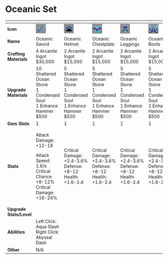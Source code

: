 # Oceanic Set



<table data-header-hidden><thead><tr><th width="150"></th><th width="273"></th><th width="279"></th><th width="285"></th><th width="309"></th><th width="293"></th></tr></thead><tbody><tr><td><strong>Icon</strong></td><td><img src="../../../../.gitbook/assets/image (83).png" alt="" data-size="original"></td><td><img src="../../../../.gitbook/assets/image (84).png" alt="" data-size="original"></td><td><img src="../../../../.gitbook/assets/image (85).png" alt="" data-size="original"></td><td><img src="../../../../.gitbook/assets/image (86).png" alt="" data-size="original"></td><td><img src="../../../../.gitbook/assets/image (87).png" alt="" data-size="original"></td></tr><tr><td><strong>Name</strong></td><td>Oceanic Sword</td><td>Oceanic Helmet</td><td>Oceanic Chestplate</td><td>Oceanic Leggings</td><td>Oceanic Boots</td></tr><tr><td><strong>Crafting Materials</strong></td><td>4 Arcanite Ingot<br>$30,000</td><td>2 Arcanite Ingot<br>$15,000</td><td>2 Arcanite Ingot<br>$15,000</td><td>2 Arcanite Ingot<br>$15,000</td><td>2 Arcanite Ingot<br>$15,000</td></tr><tr><td><strong>Upgrade Materials</strong></td><td>10 Shattered Ocean Stone<br>1 Condensed Soul<br>1 Enhance Hammer<br>$500</td><td>5 Shattered Ocean Stone<br>1 Condensed Soul<br>1 Enhance Hammer<br>$500</td><td>5 Shattered Ocean Stone<br>1 Condensed Soul<br>1 Enhance Hammer<br>$500</td><td>5 Shattered Ocean Stone<br>1 Condensed Soul<br>1 Enhance Hammer<br>$500</td><td>5 Shattered Ocean Stone<br>1 Condensed Soul<br>1 Enhance Hammer<br>$500</td></tr><tr><td><strong>Gem Slots</strong></td><td>1</td><td>1</td><td>1</td><td>1</td><td>1</td></tr><tr><td><strong>Stats</strong></td><td><p>Attack Damage: +12-18</p><p>Attack Speed: 1.6/s<br>Critical Chance +8-12%<br>Critical Damage: +16-24%</p></td><td>Critical Damage: +2.4-3.6%<br>Defense: +8-12<br>Health: +1.6-2.4</td><td>Critical Damage: +2.4-3.6%<br>Defense: +8-12<br>Health: +1.6-2.4</td><td>Critical Damage: +2.4-3.6%<br>Defense: +8-12<br>Health: +1.6-2.4</td><td>Critical Damage: +2.4-3.6%<br>Defense: +8-12<br>Health: +1.6-2.4</td></tr><tr><td><strong>Upgrade Stats/Level</strong></td><td></td><td></td><td></td><td></td><td></td></tr><tr><td><strong>Abilities</strong></td><td>Left Click: Aqua Slash<br>Right Click: Abyssal Dash</td><td></td><td></td><td></td><td></td></tr><tr><td><strong>Other</strong></td><td>N/A</td><td></td><td></td><td></td><td></td></tr></tbody></table>

